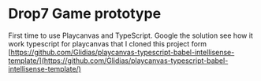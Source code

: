# Drop7 Game prototype

First time to use Playcanvas and TypeScript.
Google the solution see how it work typescript for playcanvas that I cloned this project form [https://github.com/Glidias/playcanvas-typescript-babel-intellisense-template/](https://github.com/Glidias/playcanvas-typescript-babel-intellisense-template/)
